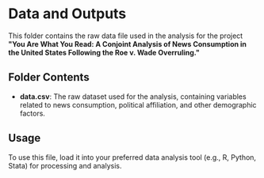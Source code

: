 # Data and Outputs

This folder contains the raw data file used in the analysis for the project **"You Are What You Read: A Conjoint Analysis of News Consumption in the United States Following the Roe v. Wade Overruling."**

## Folder Contents

- **data.csv**: The raw dataset used for the analysis, containing variables related to news consumption, political affiliation, and other demographic factors.

## Usage

To use this file, load it into your preferred data analysis tool (e.g., R, Python, Stata) for processing and analysis.

